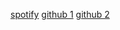 [spotify](https://open.spotify.com/playlist/64IHVB1yR06oxSRIZ8vYPW)
[github 1](https://github.com/meromyosin)
[github 2](https://github.com/malikmiran)


